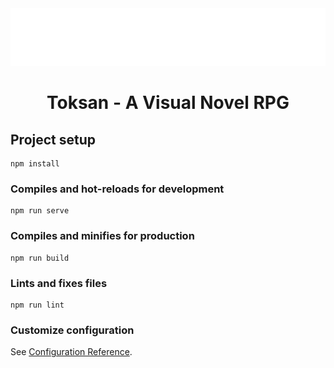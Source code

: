 <div align="center">
  <img src="src/assets/toksan_logo-text.svg" />
  <h1>Toksan - A Visual Novel RPG</h1>
</div>

## Project setup
```
npm install
```

### Compiles and hot-reloads for development
```
npm run serve
```

### Compiles and minifies for production
```
npm run build
```

### Lints and fixes files
```
npm run lint
```

### Customize configuration
See [Configuration Reference](https://cli.vuejs.org/config/).
